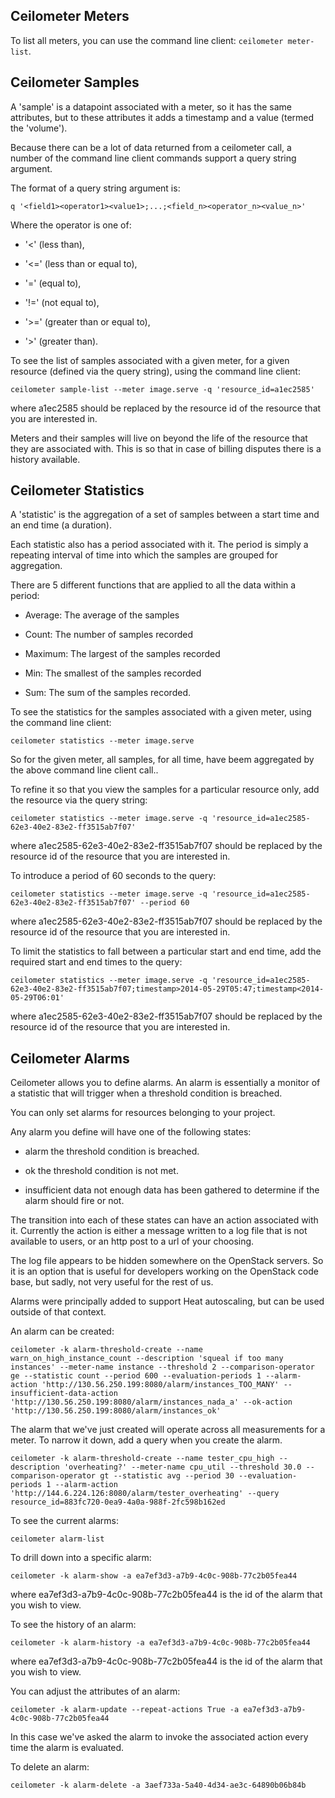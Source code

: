 ## Ceilometer Meters

To list all meters, you can use the command line client:
 ``` ceilometer meter-list ```.

## Ceilometer Samples

A 'sample' is a datapoint associated with a meter, so it has the same attributes,
but to these attributes it adds a timestamp and a value (termed the 'volume').

Because there can be a lot of data returned from a ceilometer call, a number of
the command line client commands support a query string argument.

The format of a query string argument is:

``` q '<field1><operator1><value1>;...;<field_n><operator_n><value_n>' ```

Where the operator is one of:

- '<' (less than),

- '<=' (less than or equal to),

- '=' (equal to),

- '!=' (not equal to),

- '>=' (greater than or equal to),

- '>' (greater than).

To see the list of samples associated with a given meter, for a given resource
(defined via the query string), using the command line client:

``` ceilometer sample-list --meter image.serve -q 'resource_id=a1ec2585' ```

where a1ec2585 should be replaced by the resource id of the resource that you are
interested in.

Meters and their samples will live on beyond the life of the resource that they
are associated with. This is so that in case of billing disputes there is a history
available.


## Ceilometer Statistics

A 'statistic' is the aggregation of a set of samples between a start time and an
end time (a duration).

Each statistic also has a period associated with it. The period is simply a
repeating interval of time into which the samples are grouped for aggregation.

There are 5 different functions that are applied to all the data within a period:

- Average: The average of the samples

- Count: The number of samples recorded

- Maximum: The largest of the samples recorded

- Min: The smallest of the samples recorded

- Sum: The sum of the samples recorded.

To see the statistics for the samples associated with a given meter, using the
command line client:

``` ceilometer statistics --meter image.serve ```

So for the given meter, all samples, for all time, have beem aggregated by the
above command line client call..

To refine it so that you view the samples for a particular resource only, add the
resource via the query string:

``` ceilometer statistics --meter image.serve -q 'resource_id=a1ec2585-62e3-40e2-83e2-ff3515ab7f07' ```

where a1ec2585-62e3-40e2-83e2-ff3515ab7f07 should be replaced by the resource id
of the resource that you are interested in.

To introduce a period of 60 seconds to the query:

``` ceilometer statistics --meter image.serve -q 'resource_id=a1ec2585-62e3-40e2-83e2-ff3515ab7f07' --period 60 ```

where a1ec2585-62e3-40e2-83e2-ff3515ab7f07 should be replaced by the resource id
of the resource that you are interested in.

To limit the statistics to fall between a particular start and end time, add the
required start and end times to the query:

``` ceilometer statistics --meter image.serve -q 'resource_id=a1ec2585-62e3-40e2-83e2-ff3515ab7f07;timestamp>2014-05-29T05:47;timestamp<2014-05-29T06:01' ```

where a1ec2585-62e3-40e2-83e2-ff3515ab7f07 should be replaced by the resource id
of the resource that you are interested in.

## Ceilometer Alarms

Ceilometer allows you to define alarms. An alarm is essentially a monitor of a statistic that will trigger when a threshold condition is breached.

You can only set alarms for resources belonging to your project.

Any alarm you define will have one of the following states:

- alarm  the threshold condition is breached.

- ok  the threshold condition is not met.

- insufficient data  not enough data has been gathered to determine if the alarm
should fire or not.

The transition into each of these states can have an action associated with it.
Currently the action is either a message written to a log file that is not
available to users, or an http post to a url of your choosing. 

The log file appears to be hidden somewhere on the OpenStack servers. So it is
an option that is useful for developers working on the OpenStack code base,
but sadly, not very useful for the rest of us.

Alarms were principally added to support Heat autoscaling, but can be used outside
of that context.

An alarm can be created:

```
ceilometer -k alarm-threshold-create --name warn_on_high_instance_count --description 'squeal if too many instances' --meter-name instance --threshold 2 --comparison-operator ge --statistic count --period 600 --evaluation-periods 1 --alarm-action 'http://130.56.250.199:8080/alarm/instances_TOO_MANY' --insufficient-data-action 'http://130.56.250.199:8080/alarm/instances_nada_a' --ok-action 'http://130.56.250.199:8080/alarm/instances_ok'
```

The alarm that we've just created will operate across all measurements for a meter.
To narrow it down, add a query when you create the alarm.

```
ceilometer -k alarm-threshold-create --name tester_cpu_high --description 'overheating?' --meter-name cpu_util --threshold 30.0 --comparison-operator gt --statistic avg --period 30 --evaluation-periods 1 --alarm-action 'http://144.6.224.126:8080/alarm/tester_overheating' --query resource_id=883fc720-0ea9-4a0a-988f-2fc598b162ed
```

To see the current alarms:

``` ceilometer alarm-list ```

To drill down into a specific alarm:

``` ceilometer -k alarm-show -a ea7ef3d3-a7b9-4c0c-908b-77c2b05fea44 ```

where ea7ef3d3-a7b9-4c0c-908b-77c2b05fea44 is the id of the alarm that you wish to view.

To see the history of an alarm:

``` ceilometer -k alarm-history -a ea7ef3d3-a7b9-4c0c-908b-77c2b05fea44 ```

where ea7ef3d3-a7b9-4c0c-908b-77c2b05fea44 is the id of the alarm that you wish to view.

You can adjust the attributes of an alarm:

``` ceilometer -k alarm-update --repeat-actions True -a ea7ef3d3-a7b9-4c0c-908b-77c2b05fea44 ```

In this case we've asked the alarm to invoke the associated action every time the alarm is evaluated.

To delete an alarm:

``` ceilometer -k alarm-delete -a 3aef733a-5a40-4d34-ae3c-64890b06b84b ```

